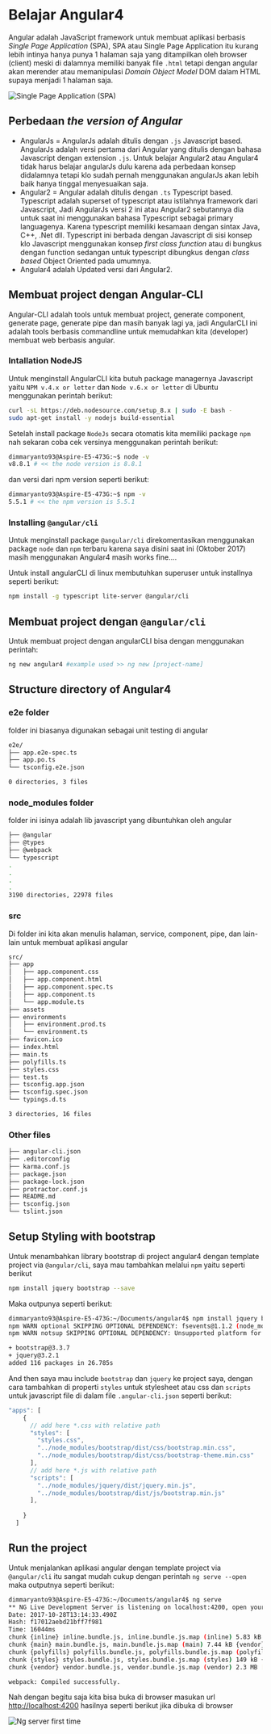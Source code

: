 # Belajar Angular4

Angular adalah JavaScript framework untuk membuat aplikasi berbasis *Single Page Application* (SPA), SPA atau Single Page Application itu kurang lebih intinya hanya punya 1 halaman saja yang ditampilkan oleh browser (client) meski di dalamnya memiliki banyak file `.html` tetapi dengan angular akan merender atau memanipulasi *Domain Object Model* DOM dalam HTML supaya menjadi 1 halaman saja.

![Single Page Application (SPA)](docs/imgs/spa-arch.jpg)

## Perbedaan _the version of Angular_

- AngularJs = AngularJs adalah ditulis dengan `.js` Javascript based. AngularJs adalah versi pertama dari Angular yang ditulis dengan bahasa Javascript dengan extension `.js`. Untuk belajar Angular2 atau Angular4 tidak harus belajar angularJs dulu karena ada perbedaan konsep didalamnya tetapi klo sudah pernah menggunakan angularJs akan lebih baik hanya tinggal menyesuaikan saja.
- Angular2 = Angular adalah ditulis dengan `.ts` Typescript based. Typescript adalah superset of typescript atau istilahnya framework dari Javascript, Jadi AngularJs versi 2 ini atau Angular2 sebutannya dia untuk saat ini menggunakan bahasa Typescript sebagai primary languagenya. Karena typescript memiliki kesamaan dengan sintax Java, C++, .Net dll. Typescript ini berbada dengan Javascript di sisi konsep klo Javascript menggunakan konsep _first class function_ atau di bungkus dengan function sedangan untuk typescript dibungkus dengan _class based_ Object Oriented pada umumnya.
- Angular4 adalah Updated versi dari Angular2.

## Membuat project dengan Angular-CLI

Angular-CLI adalah tools untuk membuat project, generate component, generate page, generate pipe dan masih banyak lagi ya, jadi AngularCLI ini adalah tools berbasis commandline untuk memudahkan kita (developer) membuat web berbasis angular.

### Intallation NodeJS

Untuk menginstall AngularCLI kita butuh package managernya Javascript yaitu `NPM v.4.x or letter` dan `Node v.6.x or letter` di Ubuntu menggunakan perintah berikut:

```sh 
curl -sL https://deb.nodesource.com/setup_8.x | sudo -E bash -
sudo apt-get install -y nodejs build-essential
```

Setelah install package `NodeJs` secara otomatis kita memiliki package `npm` nah sekaran coba cek versinya menggunakan perintah berikut:

```sh 
dimmaryanto93@Aspire-E5-473G:~$ node -v
v8.8.1 # << the node version is 8.8.1
``` 

dan versi dari npm version seperti berikut:

```sh 
dimmaryanto93@Aspire-E5-473G:~$ npm -v
5.5.1 # << the npm version is 5.5.1
```

### Installing `@angular/cli`

Untuk menginstall package `@angular/cli` direkomentasikan menggunakan package `node` dan `npm` terbaru karena saya disini saat ini (Oktober 2017) masih menggunakan Angular4 masih works fine....

Untuk install angularCLI di linux membutuhkan superuser untuk installnya seperti berikut:

```sh 
npm install -g typescript lite-server @angular/cli
```

## Membuat project dengan `@angular/cli`

Untuk membuat project dengan angularCLI bisa dengan menggunakan perintah:

```sh 
ng new angular4 #example used >> ng new [project-name]
```

## Structure directory of Angular4

### e2e folder

folder ini biasanya digunakan sebagai unit testing di angular 

```sh 
e2e/
├── app.e2e-spec.ts
├── app.po.ts
└── tsconfig.e2e.json

0 directories, 3 files
```

### node_modules folder

folder ini isinya adalah lib javascript yang dibuntuhkan oleh angular

```sh 
├── @angular
├── @types
├── @webpack
└── typescript
.
.
.
.
3190 directories, 22978 files
```

### src 

Di folder ini kita akan menulis halaman, service, component, pipe, dan lain-lain untuk membuat aplikasi angular

```sh 
src/
├── app
│   ├── app.component.css
│   ├── app.component.html
│   ├── app.component.spec.ts
│   ├── app.component.ts
│   └── app.module.ts
├── assets
├── environments
│   ├── environment.prod.ts
│   └── environment.ts
├── favicon.ico
├── index.html
├── main.ts
├── polyfills.ts
├── styles.css
├── test.ts
├── tsconfig.app.json
├── tsconfig.spec.json
└── typings.d.ts

3 directories, 16 files
```

### Other files 

```sh 
├── angular-cli.json
├── .editorconfig
├── karma.conf.js
├── package.json
├── package-lock.json
├── protractor.conf.js
├── README.md
├── tsconfig.json
└── tslint.json
```

## Setup Styling with bootstrap

Untuk menambahkan library bootstrap di project angular4 dengan template project via `@angular/cli`, saya mau tambahkan melalui `npm` yaitu seperti berikut

```sh 
npm install jquery bootstrap --save
```

Maka outpunya seperti berikut:

```sh 
dimmaryanto93@Aspire-E5-473G:~/Documents/angular4$ npm install jquery bootstrap --save
npm WARN optional SKIPPING OPTIONAL DEPENDENCY: fsevents@1.1.2 (node_modules/fsevents):
npm WARN notsup SKIPPING OPTIONAL DEPENDENCY: Unsupported platform for fsevents@1.1.2: wanted {"os":"darwin","arch":"any"} (current: {"os":"linux","arch":"x64"})

+ bootstrap@3.3.7
+ jquery@3.2.1
added 116 packages in 26.785s
```

And then saya mau include `bootstrap` dan `jquery` ke project saya, dengan cara tambahkan di properti `styles` untuk stylesheet atau css dan `scripts` untuk javascript file di dalam file `.angular-cli.json` seperti berikut:

```js 
"apps": [
    {
      // add here *.css with relative path
      "styles": [
        "styles.css",
        "../node_modules/bootstrap/dist/css/bootstrap.min.css",
        "../node_modules/bootstrap/dist/css/bootstrap-theme.min.css"
      ],
      // add here *.js with relative path
      "scripts": [
        "../node_modules/jquery/dist/jquery.min.js",
        "../node_modules/bootstrap/dist/js/bootstrap.min.js"
      ],
      
    }
  ]
```

## Run the project

Untuk menjalankan aplikasi angular dengan template project via `@angular/cli` itu sangat mudah cukup dengan perintah `ng serve --open` maka outputnya seperti berikut:

```sh 
dimmaryanto93@Aspire-E5-473G:~/Documents/angular4$ ng serve
** NG Live Development Server is listening on localhost:4200, open your browser on http://localhost:4200/ **
Date: 2017-10-28T13:14:33.490Z                                                          
Hash: f17012aebd21bff7f981
Time: 16044ms
chunk {inline} inline.bundle.js, inline.bundle.js.map (inline) 5.83 kB [entry] [rendered]
chunk {main} main.bundle.js, main.bundle.js.map (main) 7.44 kB {vendor} [initial] [rendered]
chunk {polyfills} polyfills.bundle.js, polyfills.bundle.js.map (polyfills) 217 kB {inline} [initial] [rendered]
chunk {styles} styles.bundle.js, styles.bundle.js.map (styles) 149 kB {inline} [initial] [rendered]
chunk {vendor} vendor.bundle.js, vendor.bundle.js.map (vendor) 2.3 MB [initial] [rendered]

webpack: Compiled successfully.
```

Nah dengan begitu saja kita bisa buka di browser masukan url [http://localhost:4200](http://localhost:4200/) hasilnya seperti berikut jika dibuka di browser 

![Ng server first time](docs/imgs/ng-serve-firsttime.png)
